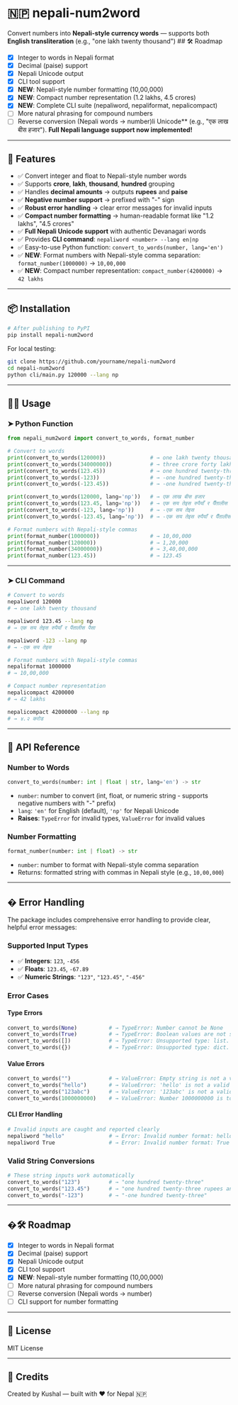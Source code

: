 
# 🇳🇵 nepali-num2word

Convert numbers into **Nepali-style currency words** — supports both **English transliteration** (e.g., "one lakh twenty thousand") ## 🛠 Roadmap

- [x] Integer to words in Nepali format  
- [x] Decimal (paise) support  
- [x] Nepali Unicode output  
- [x] CLI tool support  
- [x] **NEW**: Nepali-style number formatting (10,00,000)
- [x] **NEW**: Compact number representation (1.2 lakhs, 4.5 crores)
- [x] **NEW**: Complete CLI suite (nepaliword, nepaliformat, nepalicompact)
- [ ] More natural phrasing for compound numbers  
- [ ] Reverse conversion (Nepali words → number)li Unicode** (e.g., "एक लाख बीस हजार"). **Full Nepali language support now implemented!**

---

## 🚀 Features

- ✅ Convert integer and float to Nepali-style number words  
- ✅ Supports **crore**, **lakh**, **thousand**, **hundred** grouping  
- ✅ Handles **decimal amounts** → outputs **rupees** and **paise**  
- ✅ **Negative number support** → prefixed with "-" sign
- ✅ **Robust error handling** → clear error messages for invalid inputs
- ✅ **Compact number formatting** → human-readable format like "1.2 lakhs", "4.5 crores"
- ✅ **Full Nepali Unicode support** with authentic Devanagari words
- ✅ Provides **CLI command**: `nepaliword <number> --lang en|np`  
- ✅ Easy-to-use Python function: `convert_to_words(number, lang='en')`
- ✅ **NEW**: Format numbers with Nepali-style comma separation: `format_number(1000000)` → `10,00,000`
- ✅ **NEW**: Compact number representation: `compact_number(4200000)` → `42 lakhs`

---

## 📦 Installation

```bash
# After publishing to PyPI
pip install nepali-num2word
```

For local testing:

```bash
git clone https://github.com/yourname/nepali-num2word
cd nepali-num2word
python cli/main.py 120000 --lang np
```

---

## 🧑‍💻 Usage

### ➤ Python Function

```python
from nepali_num2word import convert_to_words, format_number

# Convert to words
print(convert_to_words(120000))              # → one lakh twenty thousand
print(convert_to_words(34000000))            # → three crore forty lakh
print(convert_to_words(123.45))              # → one hundred twenty-three rupees and forty-five paise
print(convert_to_words(-123))                # → -one hundred twenty-three
print(convert_to_words(-123.45))             # → -one hundred twenty-three rupees and forty-five paise

print(convert_to_words(120000, lang='np'))   # → एक लाख बीस हजार
print(convert_to_words(123.45, lang='np'))   # → एक सय तेइस रुपैयाँ र पैँतालीस पैसा
print(convert_to_words(-123, lang='np'))     # → -एक सय तेइस
print(convert_to_words(-123.45, lang='np'))  # → -एक सय तेइस रुपैयाँ र पैँतालीस पैसा

# Format numbers with Nepali-style commas
print(format_number(1000000))                # → 10,00,000
print(format_number(120000))                 # → 1,20,000
print(format_number(34000000))               # → 3,40,00,000
print(format_number(123.45))                 # → 123.45
```

---

### ➤ CLI Command

```bash
# Convert to words
nepaliword 120000
# → one lakh twenty thousand

nepaliword 123.45 --lang np
# → एक सय तेइस रुपैयाँ र पैंतालीस पैसा

nepaliword -123 --lang np
# → -एक सय तेइस

# Format numbers with Nepali-style commas
nepaliformat 1000000
# → 10,00,000

# Compact number representation
nepalicompact 4200000
# → 42 lakhs

nepalicompact 42000000 --lang np
# → ४.२ करोड
```

---

## 🧠 API Reference

### Number to Words
```python
convert_to_words(number: int | float | str, lang='en') -> str
```

- `number`: number to convert (int, float, or numeric string - supports negative numbers with "-" prefix)  
- `lang`: `'en'` for English (default), `'np'` for Nepali Unicode
- **Raises**: `TypeError` for invalid types, `ValueError` for invalid values

### Number Formatting
```python
format_number(number: int | float) -> str
```

- `number`: number to format with Nepali-style comma separation
- Returns: formatted string with commas in Nepali style (e.g., `10,00,000`)

---

## � Error Handling

The package includes comprehensive error handling to provide clear, helpful error messages:

### Supported Input Types
- ✅ **Integers**: `123`, `-456`
- ✅ **Floats**: `123.45`, `-67.89`  
- ✅ **Numeric Strings**: `"123"`, `"123.45"`, `"-456"`

### Error Cases

#### Type Errors
```python
convert_to_words(None)          # → TypeError: Number cannot be None
convert_to_words(True)          # → TypeError: Boolean values are not supported. Use 0 or 1 instead of True
convert_to_words([])            # → TypeError: Unsupported type: list. Expected int, float, or numeric string
convert_to_words({})            # → TypeError: Unsupported type: dict. Expected int, float, or numeric string
```

#### Value Errors
```python
convert_to_words("")            # → ValueError: Empty string is not a valid number
convert_to_words("hello")       # → ValueError: 'hello' is not a valid number
convert_to_words("123abc")      # → ValueError: '123abc' is not a valid number
convert_to_words(1000000000)    # → ValueError: Number 1000000000 is too large. Maximum supported: 999,999,999
```

#### CLI Error Handling
```bash
# Invalid inputs are caught and reported clearly
nepaliword "hello"              # → Error: Invalid number format: hello
nepaliword True                 # → Error: Invalid number format: True
```

### Valid String Conversions
```python
# These string inputs work automatically
convert_to_words("123")         # → "one hundred twenty-three"
convert_to_words("123.45")      # → "one hundred twenty-three rupees and forty-five paise"
convert_to_words("-123")        # → "-one hundred twenty-three"
```

---

## �🛠 Roadmap

- [x] Integer to words in Nepali format  
- [x] Decimal (paise) support  
- [x] Nepali Unicode output  
- [x] CLI tool support  
- [x] **NEW**: Nepali-style number formatting (10,00,000)
- [ ] More natural phrasing for compound numbers  
- [ ] Reverse conversion (Nepali words → number)  
- [ ] CLI support for number formatting  

---

## 📄 License

MIT License

---

## 🙏 Credits

Created by Kushal — built with ❤️ for Nepal 🇳🇵
